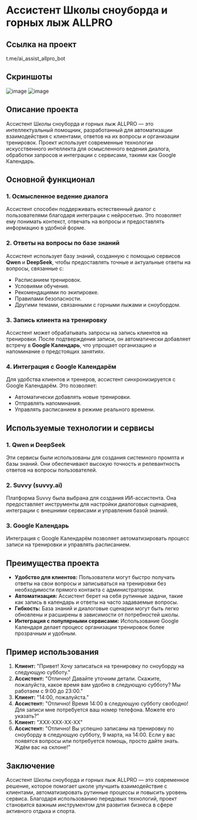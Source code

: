 # Ассистент Школы сноуборда и горных лыж ALLPRO

## Ссылка на проект

t.me/ai_assist_allpro_bot

## Скриншоты

![image](https://github.com/user-attachments/assets/ab451b8b-755a-4a28-a67c-4df41f68cdc8)
![image]([https://github.com/user-attachments/assets/f03754d3-ffa2-42a9-ae58-417782aa3685](https://github.com/Dmitriy-Volchenko/Assistant_ALLPRO/blob/main/%D0%A1%D0%BD%D0%B8%D0%BC%D0%BE%D0%BA%20%D1%8D%D0%BA%D1%80%D0%B0%D0%BD%D0%B0%202025-03-03%20114857.png?raw=true))


## Описание проекта

Ассистент Школы сноуборда и горных лыж ALLPRO — это интеллектуальный помощник, разработанный для автоматизации взаимодействия с клиентами, ответов на их вопросы и организации тренировок. Проект использует современные технологии искусственного интеллекта для осмысленного ведения диалога, обработки запросов и интеграции с сервисами, такими как Google Календарь.

## Основной функционал

### 1. Осмысленное ведение диалога
Ассистент способен поддерживать естественный диалог с пользователями благодаря интеграции с нейросетью. Это позволяет ему понимать контекст, отвечать на вопросы и предоставлять информацию в удобной форме.

### 2. Ответы на вопросы по базе знаний
Ассистент использует базу знаний, созданную с помощью сервисов **Qwen** и **DeepSeek**, чтобы предоставлять точные и актуальные ответы на вопросы, связанные с:
- Расписанием тренировок.
- Условиями обучения.
- Рекомендациями по экипировке.
- Правилами безопасности.
- Другими темами, связанными с горными лыжами и сноубордом.

### 3. Запись клиента на тренировку
Ассистент может обрабатывать запросы на запись клиентов на тренировки. После подтверждения записи, он автоматически добавляет встречу в **Google Календарь**, что упрощает организацию и напоминание о предстоящих занятиях.

### 4. Интеграция с Google Календарём
Для удобства клиентов и тренеров, ассистент синхронизируется с Google Календарём. Это позволяет:
- Автоматически добавлять новые тренировки.
- Отправлять напоминания.
- Управлять расписанием в режиме реального времени.

## Используемые технологии и сервисы

### 1. **Qwen** и **DeepSeek**
Эти сервисы были использованы для создания системного промпта и базы знаний. Они обеспечивают высокую точность и релевантность ответов на вопросы пользователей.

### 2. **Suvvy (suvvy.ai)**
Платформа Suvvy была выбрана для создания ИИ-ассистента. Она предоставляет инструменты для настройки диалоговых сценариев, интеграции с внешними сервисами и управления базой знаний.

### 3. **Google Календарь**
Интеграция с Google Календарём позволяет автоматизировать процесс записи на тренировки и управлять расписанием.

## Преимущества проекта

- **Удобство для клиентов:** Пользователи могут быстро получать ответы на свои вопросы и записываться на тренировки без необходимости прямого контакта с администратором.
- **Автоматизация:** Ассистент берет на себя рутинные задачи, такие как запись в календарь и ответы на часто задаваемые вопросы.
- **Гибкость:** База знаний и диалоговые сценарии могут быть легко обновлены и расширены в зависимости от потребностей школы.
- **Интеграция с популярными сервисами:** Использование Google Календаря делает процесс организации тренировок более прозрачным и удобным.

## Пример использования

1. **Клиент:** "Привет! Хочу записаться на тренировку по сноуборду на следующую субботу."
2. **Ассистент:** "Отлично! Давайте уточним детали. Скажите, пожалуйста, какое время вам удобно в следующую субботу? Мы работаем с 9:00 до 23:00."
3. **Клиент:** "14:00, пожалуйста."
4. **Ассистент:** "Отлично! Время 14:00 в следующую субботу свободно! Для записи мне потребуется ваш номер телефона. Можете его указать?"
5. **Клиент:** "ХХХ-ХХХ-ХХ-ХХ"
6. **Ассистент:** "Отлично! Вы успешно записаны на тренировку по сноуборду в следующую субботу, 9 марта, на 14:00. Если у вас появятся вопросы или потребуется помощь, просто дайте знать. Ждём вас на склоне!"

## Заключение

Ассистент Школы сноуборда и горных лыж ALLPRO — это современное решение, которое помогает школе улучшить взаимодействие с клиентами, автоматизировать рутинные процессы и повысить уровень сервиса. Благодаря использованию передовых технологий, проект становится важным инструментом для развития бизнеса в сфере активного отдыха и спорта.
